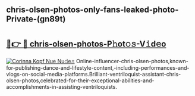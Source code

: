 ## chris-olsen-photos-only-fans​-leaked-photo​-Private-(gn89t)


# <h2><a href="https://mediaupload.pro?title=chris-olsen-photos&ref=git">🔗👉 🔴 chris-olsen-photos-P𝚑ot𝚘𝚜-V𝚒d𝚎o</a></h2>

[![Corinna Kopf Nue Nu𝚍e𝚜](https://i.imgur.com/0qMVB7G.gif)](https://mediaupload.pro?title=chris-olsen-photos&ref=git)
Online-influencer-chris-olsen-photos,known-for-publishing-dance-and-lifestyle-content,-including-performances-and-vlogs-on-social-media-platforms.Brilliant-ventriloquist-assistant-chris-olsen-photos,celebrated-for-their-exceptional-abilities-and-accomplishments-in-assisting-ventriloquists.  